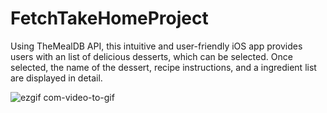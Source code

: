 # FetchTakeHomeProject

Using TheMealDB API, this intuitive and user-friendly iOS app provides users with an list of delicious desserts, which can be selected. Once selected, the name of the dessert, recipe instructions, and a ingredient list are displayed in detail.

![ezgif com-video-to-gif](https://github.com/sachin-panayil/FetchTakeHomeProject/assets/79382140/21cc92c4-8efc-4cb2-a1a0-042d9a35c8cc)

